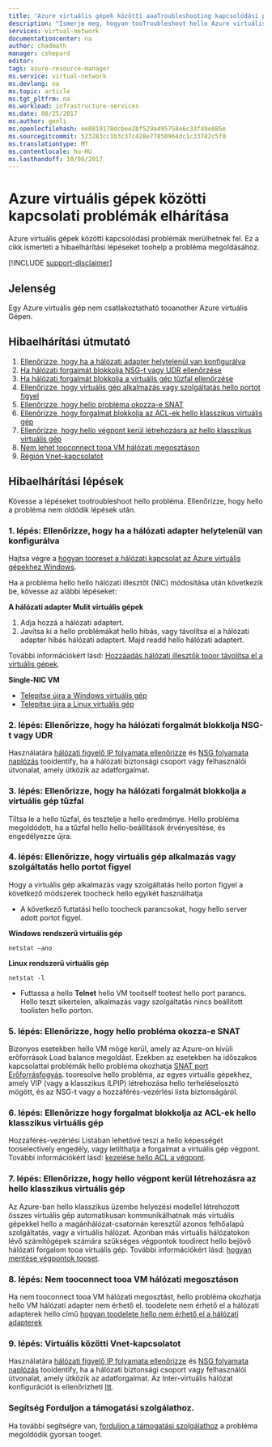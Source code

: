 ```yaml
---
title: "Azure virtuális gépek közötti aaaTroubleshooting kapcsolódási problémái vannak |} Microsoft Docs"
description: "Ismerje meg, hogyan tooTroubleshoot hello Azure virtuális gépek közötti kapcsolódási problémái vannak."
services: virtual-network
documentationcenter: na
author: chadmath
manager: cshepard
editor: 
tags: azure-resource-manager
ms.service: virtual-network
ms.devlang: na
ms.topic: article
ms.tgt_pltfrm: na
ms.workload: infrastructure-services
ms.date: 08/25/2017
ms.author: genli
ms.openlocfilehash: ee0819178dcbee2bf529a495758e6c33f49e085e
ms.sourcegitcommit: 523283cc1b3c37c428e77850964dc1c33742c5f0
ms.translationtype: MT
ms.contentlocale: hu-HU
ms.lasthandoff: 10/06/2017
---
```

# <a name="troubleshooting-connectivity-problems-between-azure-vms"></a>Azure virtuális gépek közötti kapcsolati problémák elhárítása

Azure virtuális gépek közötti kapcsolódási problémák merülhetnek fel. Ez a cikk ismerteti a hibaelhárítási lépéseket toohelp a probléma megoldásához. 

[!INCLUDE [support-disclaimer](../../includes/support-disclaimer.md)]

## <a name="symptom"></a>Jelenség

Egy Azure virtuális gép nem csatlakoztatható tooanother Azure virtuális Gépen.

## <a name="troubleshooting-guidance"></a>Hibaelhárítási útmutató 

1. [Ellenőrizze, hogy ha a hálózati adapter helytelenül van konfigurálva](#step-1-check-if-nic-is-misconfigured)
2. [Ha hálózati forgalmát blokkolja NSG-t vagy UDR ellenőrzése](#step-2-check-if-network-traffic-is-blocked-by-nsg-or-udr)
3. [Ha hálózati forgalmát blokkolja a virtuális gép tűzfal ellenőrzése](#step-3-check-if-network-traffic-is-blocked-by-vm-firewall)
4. [Ellenőrizze, hogy virtuális gép alkalmazás vagy szolgáltatás hello portot figyel](#step-4-check-whether-vm-app-or-service-is-listening-on-the-port)
5. [Ellenőrizze, hogy hello probléma okozza-e SNAT](#step-5-check-whether-the-problem-is-caused-by-snat)
6. [Ellenőrizze, hogy forgalmat blokkolja az ACL-ek hello klasszikus virtuális gép](#step-6-check-whether-traffic-is-blocked-by-acls-for-the-classic-vm)
7. [Ellenőrizze, hogy hello végpont kerül létrehozásra az hello klasszikus virtuális gép](#step-7-check-whether-the-endpoint-is-created-for-the-classic-vm)
8. [Nem lehet tooconnect tooa VM hálózati megosztáson](#step-8-unable-to-connect-to-a-vm-network-share)
9. [Régión Vnet-kapcsolatot](#step-9-inter-vnet-connectivity)

## <a name="troubleshooting-steps"></a>Hibaelhárítási lépések

Kövesse a lépéseket tootroubleshoot hello probléma. Ellenőrizze, hogy hello a probléma nem oldódik lépések után. 

### <a name="step-1-check-if-nic-is-misconfigured"></a>1. lépés: Ellenőrizze, hogy ha a hálózati adapter helytelenül van konfigurálva

Hajtsa végre a [hogyan tooreset a hálózati kapcsolat az Azure virtuális gépekhez Windows](../virtual-machines/windows/reset-network-interface.md). 

Ha a probléma hello hello hálózati illesztőt (NIC) módosítása után következik be, kövesse az alábbi lépéseket:

**A hálózati adapter Mulit virtuális gépek**

1. Adja hozzá a hálózati adaptert.
2. Javítsa ki a hello problémákat hello hibás, vagy távolítsa el a hálózati adapter hibás hálózati adaptert.  Majd readd hello hálózati adaptert.

További információkért lásd: [Hozzáadás hálózati illesztők tooor távolítsa el a virtuális gépek](virtual-network-network-interface-vm.md).

**Single-NIC VM** 

- [Telepítse újra a Windows virtuális gép](../virtual-machines/windows/redeploy-to-new-node.md)
- [Telepítse újra a Linux virtuális gép](../virtual-machines/linux/redeploy-to-new-node.md)

### <a name="step-2-check-if-network-traffic-is-blocked-by-nsg-or-udr"></a>2. lépés: Ellenőrizze, hogy ha hálózati forgalmát blokkolja NSG-t vagy UDR

Használatára [hálózati figyelő IP folyamata ellenőrizze](../network-watcher/network-watcher-ip-flow-verify-overview.md) és [NSG folyamata naplózás](../network-watcher/network-watcher-nsg-flow-logging-overview.md) tooidentify, ha a hálózati biztonsági csoport vagy felhasználói útvonalat, amely ütközik az adatforgalmat.

### <a name="step-3-check-if-network-traffic-is-blocked-by-vm-firewall"></a>3. lépés: Ellenőrizze, hogy ha hálózati forgalmát blokkolja a virtuális gép tűzfal

Tiltsa le a hello tűzfal, és tesztelje a hello eredménye. Hello probléma megoldódott, ha a tűzfal hello hello-beállítások érvényesítése, és engedélyezze újra.

### <a name="step-4-check-whether-vm-app-or-service-is-listening-on-hello-port"></a>4. lépés: Ellenőrizze, hogy virtuális gép alkalmazás vagy szolgáltatás hello portot figyel

Hogy a virtuális gép alkalmazás vagy szolgáltatás hello porton figyel a következő módszerek toocheck hello egyikét használhatja

- A következő futtatási hello toocheck parancsokat, hogy hello server adott portot figyel.

**Windows rendszerű virtuális gép**

    netstat –ano

**Linux rendszerű virtuális gép**

    netstat -l

- Futtassa a hello **Telnet** hello VM tooitself tootest hello port parancs. Hello teszt sikertelen, alkalmazás vagy szolgáltatás nincs beállított toolisten hello porton.

### <a name="step-5-check-whether-hello-problem-is-caused-by-snat"></a>5. lépés: Ellenőrizze, hogy hello probléma okozza-e SNAT

Bizonyos esetekben hello VM mögé kerül, amely az Azure-on kívüli erőforrások Load balance megoldást. Ezekben az esetekben ha időszakos kapcsolattal problémák hello probléma okozhatja [SNAT port Erőforrásfogyás](../load-balancer/load-balancer-outbound-connections.md). tooresolve hello probléma, az egyes virtuális gépekhez, amely VIP (vagy a klasszikus ILPIP) létrehozása hello terheléselosztó mögött, és az NSG-t vagy a hozzáférés-vezérlési lista biztonságáról. 

### <a name="step-6-check-whether-traffic-is-blocked-by-acls-for-hello-classic-vm"></a>6. lépés: Ellenőrizze hogy forgalmat blokkolja az ACL-ek hello klasszikus virtuális gép

Hozzáférés-vezérlési Listában lehetővé teszi a hello képességét tooselectively engedély, vagy letilthatja a forgalmat a virtuális gép végpont. További információkért lásd: [kezelése hello ACL a végpont](../virtual-machines/windows/classic/setup-endpoints.md#manage-the-acl-on-an-endpoint).

### <a name="step-7-check-whether-hello-endpoint-is-created-for-hello-classic-vm"></a>7. lépés: Ellenőrizze, hogy hello végpont kerül létrehozásra az hello klasszikus virtuális gép

Az Azure-ban hello klasszikus üzembe helyezési modellel létrehozott összes virtuális gép automatikusan kommunikálhatnak más virtuális gépekkel hello a magánhálózat-csatornán keresztül azonos felhőalapú szolgáltatás, vagy a virtuális hálózat. Azonban más virtuális hálózatokon lévő számítógépek számára szükséges végpontok toodirect hello bejövő hálózati forgalom tooa virtuális gép. További információkért lásd: [hogyan mentése végpontok tooset](../virtual-machines/windows/classic/setup-endpoints.md).

### <a name="step-8-unable-tooconnect-tooa-vm-network-share"></a>8. lépés: Nem tooconnect tooa VM hálózati megosztáson

Ha nem tooconnect tooa VM hálózati megosztást, hello probléma okozhatja hello VM hálózati adapter nem érhető el. toodelete nem érhető el a hálózati adapterek hello című [hogyan toodelete hello nem érhető el a hálózati adapterek](../virtual-machines/windows/reset-network-interface.md#delete-the-unavailable-nics)

### <a name="step-9-inter-vnet-connectivity"></a>9. lépés: Virtuális közötti Vnet-kapcsolatot

Használatára [hálózati figyelő IP folyamata ellenőrizze](../network-watcher/network-watcher-ip-flow-verify-overview.md) és [NSG folyamata naplózás](../network-watcher/network-watcher-nsg-flow-logging-overview.md) tooidentify, ha a hálózati biztonsági csoport vagy felhasználói útvonalat, amely ütközik az adatforgalmat. Az Inter-virtuális hálózat konfigurációt is ellenőrizheti [Itt](https://support.microsoft.com/en-us/help/4032151/configuring-and-validating-vnet-or-vpn-connections).

### <a name="need-help-contact-support"></a>Segítség Forduljon a támogatási szolgálathoz.
Ha további segítségre van, [forduljon a támogatási szolgálathoz](https://portal.azure.com/?#blade/Microsoft_Azure_Support/HelpAndSupportBlade) a probléma megoldódik gyorsan tooget.
